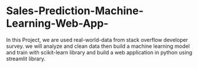 # Sales-Prediction-Machine-Learning-Web-App-
In this Project, we are used real-world-data from stack overflow developer survey. we will analyze and clean data then build a machine learning model and train with scikit-learn library and build a web application in python using  streamlit library.
